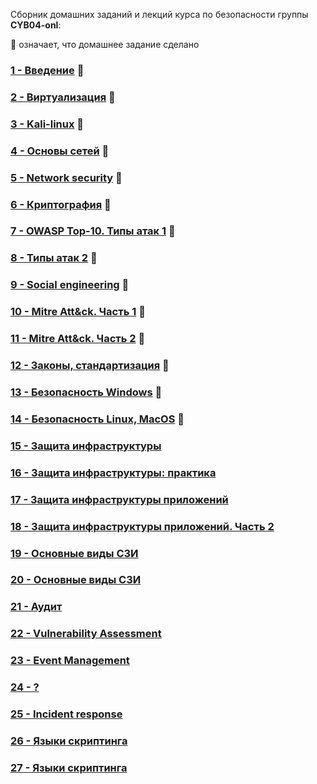 Сборник домашних заданий и лекций курса по безопасности группы **CYB04-onl**:

👾 означает, что домашнее задание сделано

### [1 - Введение](Less01/README.md) 👾
### [2 - Виртуализация](Less02/README.md) 👾
### [3 - Kali-linux](Less03/README.md) 👾
### [4 - Основы сетей](Less04/README.md) 👾
### [5 - Network security](Less05/README.md) 👾
### [6 - Криптография](Less06/README.md) 👾
### [7 - OWASP Top-10. Типы атак 1](Less07/README.md) 👾
### [8 - Типы атак 2](Less08/README.md) 👾
### [9 - Social engineering](Less09/README.md) 👾
### [10 - Mitre Att&ck. Часть 1](Less10/README.md) 👾
### [11 - Mitre Att&ck. Часть 2](Less11/README.md) 👾
### [12 - Законы, стандартизация](Less12/README.md) 👾
### [13 - Безопасность Windows](Less13/README.md) 👾
### [14 - Безопасность Linux, MacOS](Less14/README.md) 👾
### [15 - Защита инфраструктуры](Less15/README.md)
### [16 - Защита инфраструктуры: практика](Less16/README.md)
### [17 - Защита инфраструктуры приложений](Less17/README.md)
### [18 - Защита инфраструктуры приложений. Часть 2](Less18/README.md)
### [19 - Основные виды СЗИ](Less19/README.md)
### [20 - Основные виды СЗИ](Less20/README.md)
### [21 - Аудит](Less21/README.md)
### [22 - Vulnerability Assessment](Less22/README.md)
### [23 - Event Management](Less23/README.md)
### [24 - ?](Less24/README.md)
### [25 - Incident response](Less25/README.md)
### [26 - Языки скриптинга](Less26/README.md)
### [27 - Языки скриптинга](Less27/README.md)
